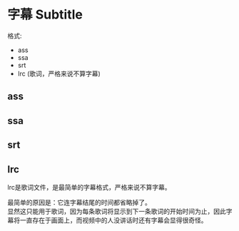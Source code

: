 
# 字幕 Subtitle

格式:
- ass
- ssa
- srt
- lrc (歌词，严格来说不算字幕)

## ass

## ssa

## srt

## lrc

lrc是歌词文件，是最简单的字幕格式，严格来说不算字幕。

最简单的原因是：它连字幕结尾的时间都省略掉了。  
显然这只能用于歌词，因为每条歌词将显示到下一条歌词的开始时间为止，因此字幕将一直存在于画面上，而视频中的人没讲话时还有字幕会显得很奇怪。


